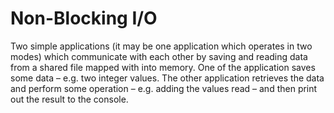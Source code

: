 # Non-Blocking I/O
Two simple applications (it may be one application which operates in two modes) which
communicate with each other by saving and reading data from a shared file mapped with into memory.
One of the application saves some data – e.g. two integer values. The other application
retrieves the data and perform some operation – e.g. adding the values read – and then print out the result to the console.
